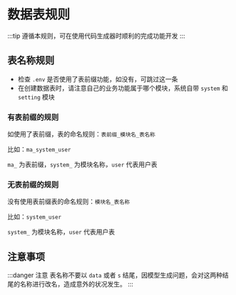 # 数据表规则

:::tip
遵循本规则，可在使用代码生成器时顺利的完成功能开发
:::

## 表名称规则

- 检查 `.env` 是否使用了表前缀功能，如没有，可跳过这一条
- 在创建数据表时，请注意自己的业务功能属于哪个模块，系统自带 `system` 和 `setting` 模块

### 有表前缀的规则

如使用了表前缀，表的命名规则：`表前缀_模块名_表名称`

比如：`ma_system_user`

`ma_` 为表前缀，`system_` 为模块名称，`user` 代表用户表

### 无表前缀的规则

没有使用表前缀表的命名规则：`模块名_表名称`

比如：`system_user`

`system_` 为模块名称，`user` 代表用户表

## 注意事项
:::danger 注意
表名称不要以 `data` 或者 `s` 结尾，因模型生成问题，会对这两种结尾的名称进行改名，造成意外的状况发生。
:::